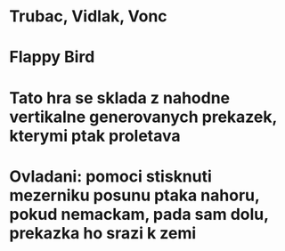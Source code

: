 # Trubac, Vidlak, Vonc
# Flappy Bird
# Tato hra se sklada z nahodne vertikalne generovanych prekazek, kterymi ptak proletava
# Ovladani: pomoci stisknuti mezerniku posunu ptaka nahoru, pokud nemackam, pada sam dolu, prekazka ho srazi k zemi


